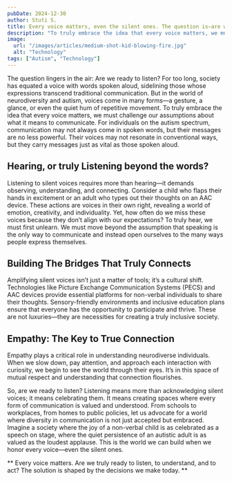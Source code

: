 ```yaml
---
pubDate: 2024-12-30
author: Stuti S.
title: Every voice matters, even the silent ones. The question is—are we ready to listen?
description: "To truly embrace the idea that every voice matters, we must challenge our assumptions about what it means to communicate."
image:
  url: "/images/articles/medium-shot-kid-blowing-fire.jpg"
  alt: "Technology"
tags: ["Autism", "Technology"]
---
```


The question lingers in the air: Are we ready to listen? For too long, society has equated a voice with words spoken aloud, sidelining those whose expressions transcend traditional communication. But in the world of neurodiversity and autism, voices come in many forms—a gesture, a glance, or even the quiet hum of repetitive movement.
To truly embrace the idea that every voice matters, we must challenge our assumptions about what it means to communicate. For individuals on the autism spectrum, communication may not always come in spoken words, but their messages are no less powerful. Their voices may not resonate in conventional ways, but they carry messages just as vital as those spoken aloud.

## Hearing, or truly Listening beyond the words?

Listening to silent voices requires more than hearing—it demands observing, understanding, and connecting. Consider a child who flaps their hands in excitement or an adult who types out their thoughts on an AAC device. These actions are voices in their own right, revealing a world of emotion, creativity, and individuality.
Yet, how often do we miss these voices because they don’t align with our expectations? To truly hear, we must first unlearn. We must move beyond the assumption that speaking is the only way to communicate and instead open ourselves to the many ways people express themselves.

## Building The Bridges That Truly Connects
Amplifying silent voices isn’t just a matter of tools; it’s a cultural shift. Technologies like Picture Exchange Communication Systems (PECS) and AAC devices provide essential platforms for non-verbal individuals to share their thoughts. Sensory-friendly environments and inclusive education plans ensure that everyone has the opportunity to participate and thrive. These are not luxuries—they are necessities for creating a truly inclusive society.

## Empathy: The Key to True Connection
Empathy plays a critical role in understanding neurodiverse individuals. When we slow down, pay attention, and approach each interaction with curiosity, we begin to see the world through their eyes. It’s in this space of mutual respect and understanding that connection flourishes.

So, are we ready to listen? Listening means more than acknowledging silent voices; it means celebrating them. It means creating spaces where every form of communication is valued and understood. From schools to workplaces, from homes to public policies, let us advocate for a world where diversity in communication is not just accepted but embraced.
Imagine a society where the joy of a non-verbal child is as celebrated as a speech on stage, where the quiet persistence of an autistic adult is as valued as the loudest applause. This is the world we can build when we honor every voice—even the silent ones.

** Every voice matters. Are we truly ready to listen, to understand, and to act? The solution is shaped by the decisions we make today. **

